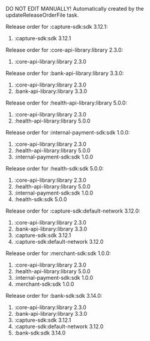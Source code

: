 DO NOT EDIT MANUALLY!
Automatically created by the updateReleaseOrderFile task.

Release order for :capture-sdk:sdk 3.12.1:
 1. :capture-sdk:sdk 3.12.1

Release order for :core-api-library:library 2.3.0:
 1. :core-api-library:library 2.3.0

Release order for :bank-api-library:library 3.3.0:
 1. :core-api-library:library 2.3.0
 2. :bank-api-library:library 3.3.0

Release order for :health-api-library:library 5.0.0:
 1. :core-api-library:library 2.3.0
 2. :health-api-library:library 5.0.0

Release order for :internal-payment-sdk:sdk 1.0.0:
 1. :core-api-library:library 2.3.0
 2. :health-api-library:library 5.0.0
 3. :internal-payment-sdk:sdk 1.0.0

Release order for :health-sdk:sdk 5.0.0:
 1. :core-api-library:library 2.3.0
 2. :health-api-library:library 5.0.0
 3. :internal-payment-sdk:sdk 1.0.0
 4. :health-sdk:sdk 5.0.0

Release order for :capture-sdk:default-network 3.12.0:
 1. :core-api-library:library 2.3.0
 2. :bank-api-library:library 3.3.0
 3. :capture-sdk:sdk 3.12.1
 4. :capture-sdk:default-network 3.12.0

Release order for :merchant-sdk:sdk 1.0.0:
 1. :core-api-library:library 2.3.0
 2. :health-api-library:library 5.0.0
 3. :internal-payment-sdk:sdk 1.0.0
 4. :merchant-sdk:sdk 1.0.0

Release order for :bank-sdk:sdk 3.14.0:
 1. :core-api-library:library 2.3.0
 2. :bank-api-library:library 3.3.0
 3. :capture-sdk:sdk 3.12.1
 4. :capture-sdk:default-network 3.12.0
 5. :bank-sdk:sdk 3.14.0

